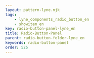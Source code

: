 ```yaml
---
layout: pattern-lyne.njk
tags: 
    - lyne_components_radio_button_en
    - showitem_en
key: radio-button-panel-lyne_en
title: Radio-Button-Panel
parent: radio-button-folder-lyne_en
keywords: radio-button-panel
order: 525
---
```

